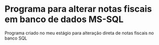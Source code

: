 # Programa para alterar notas fiscais em banco de dados MS-SQL

Programa criado no meu estágio para alteração direta de notas fiscais no banco SQL
